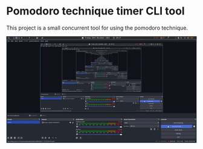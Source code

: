 # Pomodoro technique timer CLI tool

This project is a small concurrent tool for using the pomodoro technique.

![Demo video](./demo.gif)
